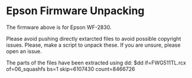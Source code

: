 # Epson Firmware Unpacking
The firmware above is for Epson WF-2830.

Please avoid pushing directly extarcted files to avoid possible copyright issues. Please, make a script to unpack these. If you are unsure, please open an issue.


The parts of the files have been extracted using dd:
$dd if=FWG511TL.rcx of=06_squashfs bs=1 skip=6107430 count=8466726

